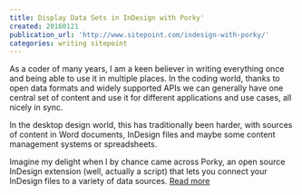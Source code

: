 ```yaml
---
title: Display Data Sets in InDesign with Porky'
created: 20160121
publication_url: 'http://www.sitepoint.com/indesign-with-porky/'
categories: writing sitepoint
---
```



As a coder of many years, I am a keen believer in writing everything once and being able to use it in multiple places. In the coding world, thanks to open data formats and widely supported APIs we can generally have one central set of content and use it for different applications and use cases, all nicely in sync.

In the desktop design world, this has traditionally been harder, with sources of content in Word documents, InDesign files and maybe some content management systems or spreadsheets.

Imagine my delight when I by chance came across Porky, an open source InDesign extension (well, actually a script) that lets you connect your InDesign files to a variety of data sources. [Read more](http://www.sitepoint.com/indesign-with-porky/)